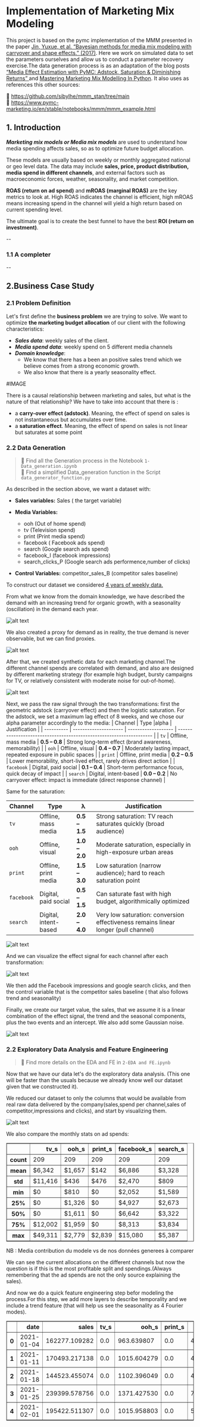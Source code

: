 # Implementation of Marketing Mix Modeling

This project is based on the pymc implementation of the MMM presented in the paper [ Jin, Yuxue, et al. “Bayesian methods for media mix modeling with carryover and shape effects.” (2017)](https://research.google/pubs/pub46001/).
Here we work on simulated data to set the parameters ourselves and allow us to conduct a parameter recovery exercise.The data generation process is as an adaptation of the blog posts
[“Media Effect Estimation with PyMC: Adstock, Saturation & Diminishing Returns” ](https://juanitorduz.github.io/pymc_mmm/.) and [Mastering Marketing Mix Modelling In Python](https://medium.com/data-science/mastering-marketing-mix-modelling-in-python-7bbfe31360f9).
It also uses as references this other sources:

🔎 https://github.com/sibylhe/mmm_stan/tree/main  
🔎 https://www.pymc-marketing.io/en/stable/notebooks/mmm/mmm_example.html

## 1. Introduction

**_Marketing mix models or Media mix models_** are used to understand how media spending affects sales, so as to optimize future budget allocation.

These models are usually based on weekly or monthly aggregated national or geo level data. The data may include **sales, price, product distribution, media spend in different channels**, and external factors such as macroeconomic forces, weather, seasonality, and market competition.

**ROAS (return on ad spend)** and **mROAS (marginal ROAS)** are the key metrics to look at. High ROAS indicates the channel is efficient, high mROAS means increasing spend in the channel will yield a high return based on current spending level.

The ultimate goal is to create the best funnel to have the best **ROI (return on investment)**.

--

### 1.1 A completer

--

## 2.Business Case Study

### 2.1 Problem Definition

Let's first define the **business problem** we are trying to solve. We want to optimize **the marketing budget allocation** of our client with the following characteristics:

- **_*Sales data*_**: weekly sales of the client.
- **_*Media spend* data_**: weekly spend on 5 different media channels
- **_*Domain knowledge*_**:
  - We know that there has a been an positive sales trend which we believe comes from a strong economic growth.
  - We also know that there is a yearly seasonality effect.

#IMAGE

There is a causal relationship between marketing and sales, but what is the nature of that relationship? We have to take into account that there is :

- a **carry-over effect (adstock)**. Meaning, the effect of spend on sales is not instantaneous but accumulates over time.
- a **saturation effect**. Meaning, the effect of spend on sales is not linear but saturates at some point

### 2.2 Data Generation

> 📄 Find all the Generation process in the Notebook `1-Data_generation.ipynb`  
>  📄 Find a simplified Data_generation function in the Script `data_generator_function.py`

As described in the section above, we want a dataset with:

- **Sales variables:**
  Sales ( the target variable)

- **Media Variables:**

  - ooh (Out of home spend)
  - tv (Television spend)
  - print (Print media spend)
  - facebook ( Facebook ads spend)
  - search (Google search ads spend)
  - facebook_I (facebook impressions)
  - search_clicks_P (Google search ads performence,number of clicks)

- **Control Variables:**
  competitor_sales_B (competitor sales baseline)

To construct our dataset we considered <u>4 years of weekly data.</u>

From what we know from the domain knowledge, we have described the demand with an increasing trend for organic growth, with a seasonality (oscillation) in the demand each year.

![alt text](images/image.png)

We also created a proxy for demand as in reality, the true demand is never observable, but we can find proxies.

![alt text](images/image-1.png)

After that, we created synthetic data for each marketing channel.The different channel spends are correlated with demand, and also are designed by different marketing strategy (for example high budget, bursty campaigns for TV, or relatively consistent with moderate noise for out-of-home).

![alt text](images/image-2.png)

Next, we pass the raw signal through the two transformations: first the geometric adstock (carryover effect) and then the logistic saturation.
For the adstock, we set a maximum lag effect of 8 weeks, and we chose our alpha parameter accordingly to the media:
| Channel | Type |alpha | Justification |
| ---------- | --------------------- | ------------------- | ------------------------------------------------------------------- |
| `tv` | Offline, mass media | **0.5 – 0.8** | Strong long-term effect (brand awareness, memorability) |
| `ooh` | Offline, visual | **0.4 – 0.7** | Moderately lasting impact, repeated exposure in public spaces |
| `print` | Offline, print media | **0.2 – 0.5** | Lower memorability, short-lived effect, rarely drives direct action |
| `facebook` | Digital, paid social | **0.1 – 0.4** | Short-term performance focus, quick decay of impact |
| `search` | Digital, intent-based | **0.0 – 0.2** | No carryover effect: impact is immediate (direct response channel) |

Same for the saturation:

| Channel    | Type                  | λ             | Justification                                                                      |
| ---------- | --------------------- | ------------- | ---------------------------------------------------------------------------------- |
| `tv`       | Offline, mass media   | **0.5 – 1.5** | Strong saturation: TV reach saturates quickly (broad audience)                     |
| `ooh`      | Offline, visual       | **1.0 – 2.0** | Moderate saturation, especially in high-exposure urban areas                       |
| `print`    | Offline, print media  | **1.5 – 3.0** | Low saturation (narrow audience); hard to reach saturation point                   |
| `facebook` | Digital, paid social  | **0.5 – 1.5** | Can saturate fast with high budget, algorithmically optimized                      |
| `search`   | Digital, intent-based | **2.0 – 4.0** | Very low saturation: conversion effectiveness remains linear longer (pull channel) |

![alt text](images/image-3.png)

And we can visualize the effect signal for each channel after each transformation:

![alt text](images/image-4.png)

We then add the Facebook impressions and google search clicks, and then the control variable that is the competitor sales baseline ( that also follows trend and seasonality)

Finally, we create our target value, the sales, that we assume it is a linear combination of the effect signal, the trend and the seasonal components, plus the two events and an intercept. We also add some Gaussian noise.

![alt text](images/image-5.png)

### 2.2 Exploratory Data Analysis and Feature Engineering

> 📄 Find more details on the EDA and FE in `2-EDA and FE.ipynb`

Now that we have our data let's do the exploratory data analysis. (This one will be faster than the usuals because we already know well our dataset given that we constructed it).

We reduced our dataset to only the columns that would be available from real raw data delivered by the company(sales,spend per channel,sales of competitor,impressions and clicks), and start by visualizing them.

![alt text](images/image-6.png)

We also compare the monthly stats on ad spends:

<div>
<style scoped>
    .dataframe tbody tr th:only-of-type {
        vertical-align: middle;
    }

    .dataframe tbody tr th {
        vertical-align: top;
    }

    .dataframe thead th {
        text-align: right;
    }

</style>
<table border="1" class="dataframe">
  <thead>
    <tr style="text-align: right;">
      <th></th>
      <th>tv_s</th>
      <th>ooh_s</th>
      <th>print_s</th>
      <th>facebook_s</th>
      <th>search_s</th>
    </tr>
  </thead>
  <tbody>
    <tr>
      <th>count</th>
      <td>209</td>
      <td>209</td>
      <td>209</td>
      <td>209</td>
      <td>209</td>
    </tr>
    <tr>
      <th>mean</th>
      <td>$6,342</td>
      <td>$1,657</td>
      <td>$142</td>
      <td>$6,886</td>
      <td>$3,328</td>
    </tr>
    <tr>
      <th>std</th>
      <td>$11,416</td>
      <td>$436</td>
      <td>$476</td>
      <td>$2,470</td>
      <td>$809</td>
    </tr>
    <tr>
      <th>min</th>
      <td>$0</td>
      <td>$810</td>
      <td>$0</td>
      <td>$2,052</td>
      <td>$1,589</td>
    </tr>
    <tr>
      <th>25%</th>
      <td>$0</td>
      <td>$1,326</td>
      <td>$0</td>
      <td>$4,927</td>
      <td>$2,673</td>
    </tr>
    <tr>
      <th>50%</th>
      <td>$0</td>
      <td>$1,611</td>
      <td>$0</td>
      <td>$6,642</td>
      <td>$3,322</td>
    </tr>
    <tr>
      <th>75%</th>
      <td>$12,002</td>
      <td>$1,959</td>
      <td>$0</td>
      <td>$8,313</td>
      <td>$3,834</td>
    </tr>
    <tr>
      <th>max</th>
      <td>$49,311</td>
      <td>$2,779</td>
      <td>$2,839</td>
      <td>$15,080</td>
      <td>$5,387</td>
    </tr>
  </tbody>
</table>
</div>

NB : Media contribution du modele vs de nos données generees à comparer

We can see the current allocations on the different channels but now the question is if this is the most profitable split and spendings.(Always remembering that the ad spends are not the only source explaining the sales).

And now we do a quick feature engineering step befor modeling the process.For this step, we add more layers to describe temporality and we include a trend feature (that will help us see the seasonality as 4 Fourier modes).

<div>
<style scoped>
    .dataframe tbody tr th:only-of-type {
        vertical-align: middle;
    }

    .dataframe tbody tr th {
        vertical-align: top;
    }

    .dataframe thead th {
        text-align: right;
    }

</style>
<table border="1" class="dataframe">
  <thead>
    <tr style="text-align: right;">
      <th></th>
      <th>date</th>
      <th>sales</th>
      <th>tv_s</th>
      <th>ooh_s</th>
      <th>print_s</th>
      <th>facebook_s</th>
      <th>search_s</th>
      <th>trend</th>
      <th>year</th>
      <th>month</th>
      <th>dayofyear</th>
    </tr>
  </thead>
  <tbody>
    <tr>
      <th>0</th>
      <td>2021-01-04</td>
      <td>162277.109282</td>
      <td>0.0</td>
      <td>963.639807</td>
      <td>0.0</td>
      <td>4296.052070</td>
      <td>2182.363211</td>
      <td>0</td>
      <td>2021</td>
      <td>1</td>
      <td>4</td>
    </tr>
    <tr>
      <th>1</th>
      <td>2021-01-11</td>
      <td>170493.217138</td>
      <td>0.0</td>
      <td>1015.604279</td>
      <td>0.0</td>
      <td>4324.637643</td>
      <td>2151.854375</td>
      <td>1</td>
      <td>2021</td>
      <td>1</td>
      <td>11</td>
    </tr>
    <tr>
      <th>2</th>
      <td>2021-01-18</td>
      <td>144523.455074</td>
      <td>0.0</td>
      <td>1102.396049</td>
      <td>0.0</td>
      <td>4926.757799</td>
      <td>2168.730601</td>
      <td>2</td>
      <td>2021</td>
      <td>1</td>
      <td>18</td>
    </tr>
    <tr>
      <th>3</th>
      <td>2021-01-25</td>
      <td>239399.578756</td>
      <td>0.0</td>
      <td>1371.427530</td>
      <td>0.0</td>
      <td>7538.774028</td>
      <td>3306.440497</td>
      <td>3</td>
      <td>2021</td>
      <td>1</td>
      <td>25</td>
    </tr>
    <tr>
      <th>4</th>
      <td>2021-02-01</td>
      <td>195422.511307</td>
      <td>0.0</td>
      <td>1015.958803</td>
      <td>0.0</td>
      <td>5212.689979</td>
      <td>2378.653779</td>
      <td>4</td>
      <td>2021</td>
      <td>2</td>
      <td>32</td>
    </tr>
  </tbody>
</table>
</div>
